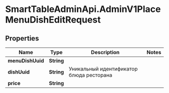 # SmartTableAdminApi.AdminV1PlaceMenuDishEditRequest

## Properties

Name | Type | Description | Notes
------------ | ------------- | ------------- | -------------
**menuDishUuid** | **String** |  | 
**dishUuid** | **String** | Уникальный идентификатор блюда ресторана | 
**price** | **String** |  | 


